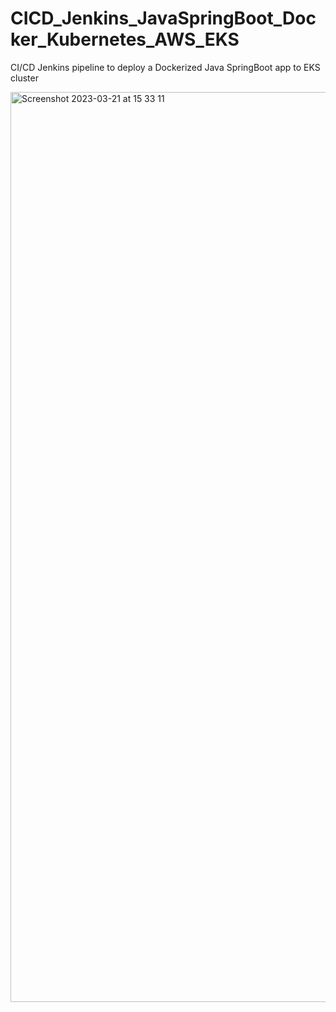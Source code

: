 # CICD_Jenkins_JavaSpringBoot_Docker_Kubernetes_AWS_EKS


CI/CD Jenkins pipeline to deploy a Dockerized Java SpringBoot app  to EKS cluster

<img width="1456" alt="Screenshot 2023-03-21 at 15 33 11" src="https://user-images.githubusercontent.com/104728608/226737690-be74ad69-6157-4f69-864b-cb31cce467b4.png">
